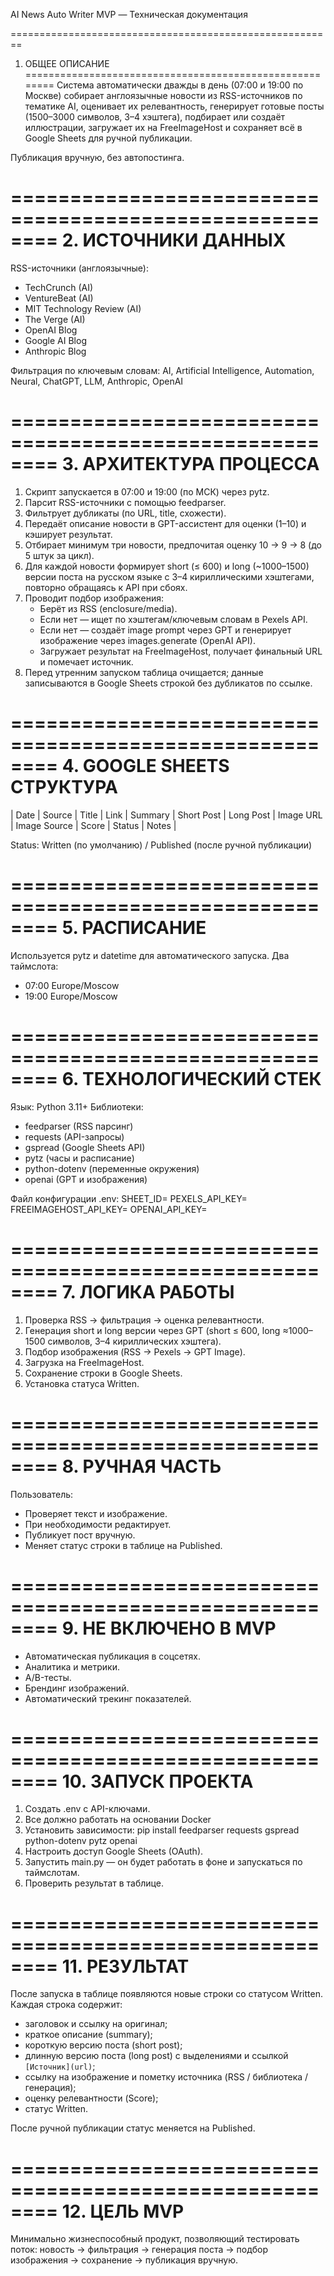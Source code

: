 
AI News Auto Writer MVP — Техническая документация

========================================================
1. ОБЩЕЕ ОПИСАНИЕ
========================================================
Система автоматически дважды в день (07:00 и 19:00 по Москве)
собирает англоязычные новости из RSS-источников по тематике AI,
оценивает их релевантность, генерирует готовые посты
(1500–3000 символов, 3–4 хэштега), подбирает или создаёт
иллюстрации, загружает их на FreeImageHost и сохраняет всё
в Google Sheets для ручной публикации.

Публикация вручную, без автопостинга.

========================================================
2. ИСТОЧНИКИ ДАННЫХ
========================================================
RSS-источники (англоязычные):
- TechCrunch (AI)
- VentureBeat (AI)
- MIT Technology Review (AI)
- The Verge (AI)
- OpenAI Blog
- Google AI Blog
- Anthropic Blog

Фильтрация по ключевым словам:
AI, Artificial Intelligence, Automation, Neural, ChatGPT, LLM, Anthropic, OpenAI

========================================================
3. АРХИТЕКТУРА ПРОЦЕССА
========================================================
1) Скрипт запускается в 07:00 и 19:00 (по МСК) через pytz.
2) Парсит RSS-источники с помощью feedparser.
3) Фильтрует дубликаты (по URL, title, схожести).
4) Передаёт описание новости в GPT-ассистент для оценки (1–10)
   и кэширует результат.
5) Отбирает минимум три новости, предпочитая оценку 10 → 9 → 8 (до 5 штук за цикл).
6) Для каждой новости формирует short (≤ 600) и long (~1000–1500) версии поста
   на русском языке с 3–4 кириллическими хэштегами, повторно обращаясь к API при сбоях.
7) Проводит подбор изображения:
   - Берёт из RSS (enclosure/media).
   - Если нет — ищет по хэштегам/ключевым словам в Pexels API.
   - Если нет — создаёт image prompt через GPT и генерирует изображение
     через images.generate (OpenAI API).
   - Загружает результат на FreeImageHost, получает финальный URL и помечает источник.
8) Перед утренним запуском таблица очищается; данные записываются в Google Sheets строкой без дубликатов по ссылке.

========================================================
4. GOOGLE SHEETS СТРУКТУРА
========================================================
| Date | Source | Title | Link | Summary | Short Post | Long Post | Image URL | Image Source | Score | Status | Notes |

Status: Written (по умолчанию) / Published (после ручной публикации)

========================================================
5. РАСПИСАНИЕ
========================================================
Используется pytz и datetime для автоматического запуска.
Два таймслота:
- 07:00 Europe/Moscow
- 19:00 Europe/Moscow

========================================================
6. ТЕХНОЛОГИЧЕСКИЙ СТЕК
========================================================
Язык: Python 3.11+
Библиотеки:
- feedparser (RSS парсинг)
- requests (API-запросы)
- gspread (Google Sheets API)
- pytz (часы и расписание)
- python-dotenv (переменные окружения)
- openai (GPT и изображения)

Файл конфигурации .env:
SHEET_ID=
PEXELS_API_KEY=
FREEIMAGEHOST_API_KEY=
OPENAI_API_KEY=

========================================================
7. ЛОГИКА РАБОТЫ
========================================================
1. Проверка RSS → фильтрация → оценка релевантности.
2. Генерация short и long версии через GPT (short ≤ 600, long ≈1000–1500 символов, 3–4 кириллических хэштега).
3. Подбор изображения (RSS → Pexels → GPT Image).
4. Загрузка на FreeImageHost.
5. Сохранение строки в Google Sheets.
6. Установка статуса Written.

========================================================
8. РУЧНАЯ ЧАСТЬ
========================================================
Пользователь:
- Проверяет текст и изображение.
- При необходимости редактирует.
- Публикует пост вручную.
- Меняет статус строки в таблице на Published.

========================================================
9. НЕ ВКЛЮЧЕНО В MVP
========================================================
- Автоматическая публикация в соцсетях.
- Аналитика и метрики.
- A/B-тесты.
- Брендинг изображений.
- Автоматический трекинг показателей.

========================================================
10. ЗАПУСК ПРОЕКТА
========================================================
1) Создать .env с API-ключами.
2) Все должно работать на основании Docker
3) Установить зависимости:
   pip install feedparser requests gspread python-dotenv pytz openai
4) Настроить доступ Google Sheets (OAuth).
5) Запустить main.py — он будет работать в фоне и запускаться по таймслотам.
6) Проверить результат в таблице.

========================================================
11. РЕЗУЛЬТАТ
========================================================
После запуска в таблице появляются новые строки со статусом Written.
Каждая строка содержит:
- заголовок и ссылку на оригинал;
- краткое описание (summary);
- короткую версию поста (short post);
- длинную версию поста (long post) с выделениями и ссылкой `[Источник](url)`;
- ссылку на изображение и пометку источника (RSS / библиотека / генерация);
- оценку релевантности (Score);
- статус Written.

После ручной публикации статус меняется на Published.

========================================================
12. ЦЕЛЬ MVP
========================================================
Минимально жизнеспособный продукт, позволяющий тестировать поток:
новость → фильтрация → генерация поста → подбор изображения →
сохранение → публикация вручную.
